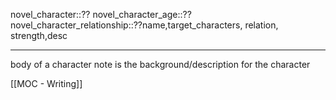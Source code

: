 novel_character::??
novel_character_age::??
novel_character_relationship::??name,target_characters, relation, strength,desc 
************************************
body of a character note is the background/description for the character

[[MOC - Writing]]
